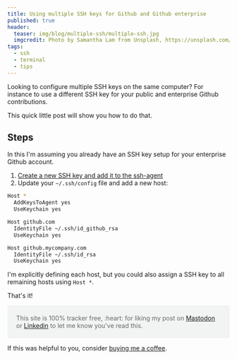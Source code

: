 ```yaml
---
title: Using multiple SSH keys for Github and Github enterprise
published: true
header:
  teaser: img/blog/multiple-ssh/multiple-ssh.jpg
  imgcredit: Photo by Samantha Lam from Unsplash, https://unsplash.com/photos/zFy6fOPZEu0, cropped and resized
tags:
  - ssh
  - terminal
  - tips
---
```

Looking to configure multiple SSH keys on the same computer? For instance to use a different SSH key for your public and enterprise Github contributions.

This quick little post will show you how to do that.

## Steps
In this I'm assuming you already have an SSH key setup for your enterprise Github account.

1. [Create a new SSH key and add it to the ssh-agent](https://docs.github.com/en/authentication/connecting-to-github-with-ssh/generating-a-new-ssh-key-and-adding-it-to-the-ssh-agent)
2. Update your `~/.ssh/config` file and add a new host:


```bash
Host *
  AddKeysToAgent yes
  UseKeychain yes

Host github.com
  IdentityFile ~/.ssh/id_github_rsa
  UseKeychain yes

Host github.mycompany.com
  IdentityFile ~/.ssh/id_rsa
  UseKeychain yes
```

I'm explicitly defining each host, but you could also assign a SSH key to all remaining hosts using `Host *`.

That's it!

<p style="color: #646769; background: #f2f3f3; padding: 20px;">This site is 100% tracker free, :heart: for liking my post on <a href="https://androiddev.social/@Jeroenmols/109819480309091738">Mastodon</a> or <a href="https://www.linkedin.com/feed/update/urn:li:share:7028447120189726720/">Linkedin</a> to let me know you've read this.</p>

If this was helpful to you, consider [buying me a coffee](https://www.buymeacoffee.com/jeroen).